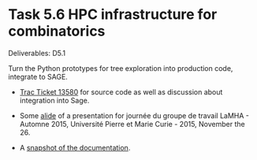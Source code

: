 Task 5.6 HPC infrastructure for combinatorics
=============================================

Deliverables: D5.1

Turn the Python prototypes for tree exploration into production code,
integrate to SAGE.

- [Trac Ticket 13580](http://trac.sagemath.org/ticket/13580) for source
  code as well as discussion about integration into Sage.

- Some
  [alide](https://github.com/OpenDreamKit/OpenDreamKit/blob/master/WP5/T5.6/HPC-Combi.pdf)
  of a presentation for journée du groupe de travail LaMHA - Automne 2015,
  Université Pierre et Marie Curie - 2015, November the 26.

- A [snapshot of the documentation](https://github.com/OpenDreamKit/OpenDreamKit/blob/master/WP5/T5.6/documentation.pdf).

